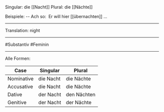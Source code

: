 Singular: die [[Nacht]]
Plural: die [[Nächte]]

Beispiele:
-- Ach so:  Er will hier [[übernachten]] …

---
Translation:
night

---

#Substantiv #Feminin

---

Alle Formen:

| Case        | Singular           | Plural           |
|-------------|--------------------|------------------|
| Nominative  | die Nacht          | die Nächte       |
| Accusative  | die Nacht          | die Nächte       |
| Dative      | der Nacht          | den Nächten      |
| Genitive    | der Nacht          | der Nächte       |, [[Nachttisch]], [[Nachtruhe]], [[Wetter]], [[Nachmittag]]